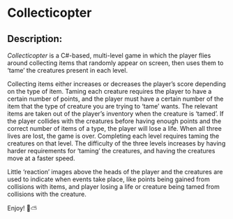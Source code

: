 # Collecticopter
## Description:
*Collecticopter* is a C#-based, multi-level game in which the player flies around collecting items that randomly appear on screen, then uses them to ‘tame’ the creatures present in each level.

Collecting items either increases or decreases the player’s score depending on the type of item. Taming each creature requires the player to have a certain number of points, and the player must have a certain number of the item that the type of creature you are trying to ‘tame’ wants. The relevant items are taken out of the player’s inventory when the creature is ‘tamed’. If the player collides with the creatures before having enough points and the correct number of items of a type, the player will lose a life. When all three lives are lost, the game is over. Completing each level requires taming the creatures on that level. The difficulty of the three levels increases by having harder requirements for ‘taming’ the creatures, and having the creatures move at a faster speed.

Little ‘reaction’ images above the heads of the player and the creatures are used to indicate
when events take place, like points being gained from collisions with items, and player
losing a life or creature being tamed from collisions with the creature.

Enjoy! 🚁⛅
